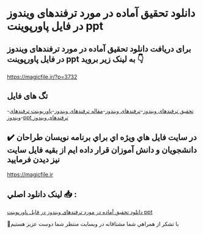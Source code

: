 # دانلود تحقیق آماده در مورد ترفندهای ویندوز در فایل پاورپوینت ppt

## برای دریافت دانلود تحقیق آماده در مورد ترفندهای ویندوز در فایل پاورپوینت ppt به لینک زیر بروید 👇

https://magicfile.ir/?p=3732

## تگ های فایل

-[تحقیق ترفندهای ویندوز](https://magicfile.ir/product/%d8%aa%d8%ad%d9%82%db%8c%d9%82-%d8%a2%d9%85%d8%a7%d8%af%d9%87-%d8%aa%d8%b1%d9%81%d9%86%d8%af%d9%87%d8%a7%db%8c-%d9%88%db%8c%d9%86%d8%af%d9%88%d8%b2-%d9%be%d8%a7%d9%88%d8%b1%d9%be%d9%88%db%8c%d9%86%d8%aa/)-[ترفندهای ویندوز](https://magicfile.ir/product/%d8%aa%d8%ad%d9%82%db%8c%d9%82-%d8%a2%d9%85%d8%a7%d8%af%d9%87-%d8%aa%d8%b1%d9%81%d9%86%d8%af%d9%87%d8%a7%db%8c-%d9%88%db%8c%d9%86%d8%af%d9%88%d8%b2-%d9%be%d8%a7%d9%88%d8%b1%d9%be%d9%88%db%8c%d9%86%d8%aa/)-[مقاله ترفندهای ویندوز](https://magicfile.ir/product/%d8%aa%d8%ad%d9%82%db%8c%d9%82-%d8%a2%d9%85%d8%a7%d8%af%d9%87-%d8%aa%d8%b1%d9%81%d9%86%d8%af%d9%87%d8%a7%db%8c-%d9%88%db%8c%d9%86%d8%af%d9%88%d8%b2-%d9%be%d8%a7%d9%88%d8%b1%d9%be%d9%88%db%8c%d9%86%d8%aa/)-[پاورپوینت ترفندهای ویندوز](https://magicfile.ir/product/%d8%aa%d8%ad%d9%82%db%8c%d9%82-%d8%a2%d9%85%d8%a7%d8%af%d9%87-%d8%aa%d8%b1%d9%81%d9%86%d8%af%d9%87%d8%a7%db%8c-%d9%88%db%8c%d9%86%d8%af%d9%88%d8%b2-%d9%be%d8%a7%d9%88%d8%b1%d9%be%d9%88%db%8c%d9%86%d8%aa/)-[ppt ترفندهای ویندوز](https://magicfile.ir/product/%d8%aa%d8%ad%d9%82%db%8c%d9%82-%d8%a2%d9%85%d8%a7%d8%af%d9%87-%d8%aa%d8%b1%d9%81%d9%86%d8%af%d9%87%d8%a7%db%8c-%d9%88%db%8c%d9%86%d8%af%d9%88%d8%b2-%d9%be%d8%a7%d9%88%d8%b1%d9%be%d9%88%db%8c%d9%86%d8%aa/)

## ✔️ در سايت فايل هاي ويژه اي براي برنامه نويسان طراحان دانشجويان و دانش آموزان قرار داده ايم از بقيه فايل سايت نيز ديدن فرماييد

https://magicfile.ir


## لينک دانلود اصلي 📥 :

[دانلود تحقیق آماده در مورد ترفندهای ویندوز در فایل پاورپوینت ppt](https://magicfile.ir/product/%d8%aa%d8%ad%d9%82%db%8c%d9%82-%d8%a2%d9%85%d8%a7%d8%af%d9%87-%d8%aa%d8%b1%d9%81%d9%86%d8%af%d9%87%d8%a7%db%8c-%d9%88%db%8c%d9%86%d8%af%d9%88%d8%b2-%d9%be%d8%a7%d9%88%d8%b1%d9%be%d9%88%db%8c%d9%86%d8%aa/) 


🙏با تشکر از همراهي شما مشتاقانه در وبسایت منتظر شما دوست عزیز هستیم

